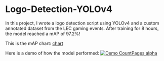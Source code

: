 # Logo-Detection-YOLOv4

In this project, I wrote a logo detection script using YOLOv4 and a custom annotated dataset from the LEC gaming events. After training for 8 hours, the model reached a mAP of 97.2%!


This is the mAP chart:
[chart](https://user-images.githubusercontent.com/11640267/115106085-bfcc0e80-9f30-11eb-9e4f-1275ec7a7212.png)


Here is a demo of how the model performed:
[![Demo CountPages alpha](https://gifs.com/gif/logo-detection-demo-6XLZ6Q)](https://www.youtube.com/watch?v=gb--jhxKYxM)

